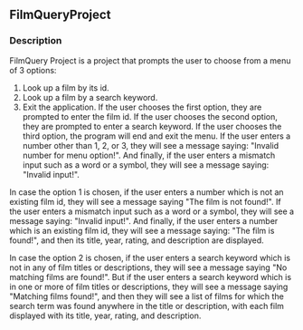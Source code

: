 ## FilmQueryProject

### Description

FilmQuery Project is a project that prompts the user to choose from a menu of 3 options:
1. Look up a film by its id.
2. Look up a film by a search keyword.
3. Exit the application.
If the user chooses the first option, they are prompted to enter the film id.
If the user chooses the second option, they are prompted to enter a search keyword.
If the user chooses the third option, the program will end and exit the menu.
If the user enters a number other than 1, 2, or 3, they will see a message saying: "Invalid number for menu option!". And finally, if the user enters a mismatch input such as a word or a symbol, they will see a message saying: "Invalid input!".

In case the option 1 is chosen, if the user enters a number which is not an existing film id, they will see a message saying "The film is not found!". If the user enters a mismatch input such as a word or a symbol, they will see a message saying: "Invalid input!". And finally, if the user enters a number which is an existing film id, they will see a message saying: "The film is found!", and then its title, year, rating, and description are displayed.

In case the option 2 is chosen, if the user enters a search keyword which is not in any of film titles or descriptions, they will see a message saying "No matching films are found!". But if the user enters a search keyword which is in one or more of film titles or descriptions, they will see a message saying "Matching films found!", and then they will see a list of films for which the search term was found anywhere in the title or description, with each film displayed with its title, year, rating, and description.
